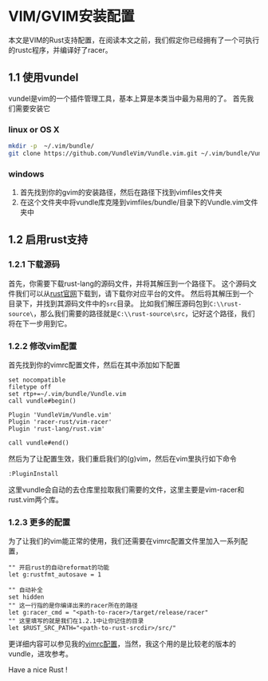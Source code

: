 # VIM/GVIM安装配置

本文是VIM的Rust支持配置，在阅读本文之前，我们假定你已经拥有了一个可执行的rustc程序，并编译好了racer。

## 1.1 使用vundel

vundel是vim的一个插件管理工具，基本上算是本类当中最为易用的了。
首先我们需要安装它

### linux or OS X
```bash
mkdir -p  ~/.vim/bundle/
git clone https://github.com/VundleVim/Vundle.vim.git ~/.vim/bundle/Vundle.vim
```

### windows

1. 首先找到你的gvim的安装路径，然后在路径下找到vimfiles文件夹
2. 在这个文件夹中将vundle库克隆到vimfiles/bundle/目录下的Vundle.vim文件夹中

## 1.2 启用rust支持

### 1.2.1 下载源码

首先，你需要下载rust-lang的源码文件，并将其解压到一个路径下。
这个源码文件我们可以从[rust官网](https://www.rust-lang.org/downloads.html)下载到，请下载你对应平台的文件。
然后将其解压到一个目录下，并找到其源码文件中的`src`目录。
比如我们解压源码包到`C:\\rust-source\`，那么我们需要的路径就是`C:\\rust-source\src`，记好这个路径，我们将在下一步用到它。

### 1.2.2 修改vim配置

首先找到你的vimrc配置文件，然后在其中添加如下配置

```vim
set nocompatible
filetype off
set rtp+=~/.vim/bundle/Vundle.vim
call vundle#begin()

Plugin 'VundleVim/Vundle.vim'
Plugin 'racer-rust/vim-racer'
Plugin 'rust-lang/rust.vim'

call vundle#end()
```

然后为了让配置生效，我们重启我们的(g)vim，然后在vim里执行如下命令

```
:PluginInstall
```

这里vundle会自动的去仓库里拉取我们需要的文件，这里主要是vim-racer和rust.vim两个库。

### 1.2.3 更多的配置

为了让我们的vim能正常的使用，我们还需要在vimrc配置文件里加入一系列配置，

```vim
"" 开启rust的自动reformat的功能
let g:rustfmt_autosave = 1

"" 自动补全
set hidden
"" 这一行指的是你编译出来的racer所在的路径
let g:racer_cmd = "<path-to-racer>/target/release/racer"
"" 这里填写的就是我们在1.2.1中让你记住的目录
let $RUST_SRC_PATH="<path-to-rust-srcdir>/src/"
```


更详细内容可以参见我的[vimrc配置](https://github.com/wayslog/dotfiles/blob/master/_vimrc)，当然，我这个用的是比较老的版本的vundle，进攻参考。

Have a nice Rust !
